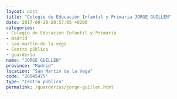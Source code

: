 ```yaml
---
layout: post
title: "Colegio de Educación Infantil y Primaria JORGE GUILLEN"
date: 2017-09-20 20:57:05 +0200
categories:
- Colegio de Educación Infantil y Primaria
- madrid
- san-martin-de-la-vega
- Centro público
- guarderia
name: "JORGE GUILLEN"
province: "Madrid"
location: "San Martin de la Vega"
code: "28045475"
type: "Centro público"
permalink: /guarderias/jorge-guillen.html
---
```

